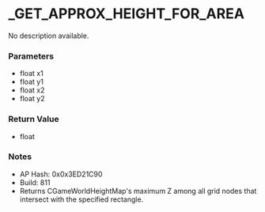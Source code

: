 # _GET_APPROX_HEIGHT_FOR_AREA

No description available.

### Parameters
* float x1
* float y1
* float x2
* float y2

### Return Value
* float

### Notes
* AP Hash: 0x0x3ED21C90
* Build: 811
* Returns CGameWorldHeightMap's maximum Z among all grid nodes that intersect with the specified rectangle.

